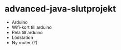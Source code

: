 # advanced-java-slutprojekt


* Arduino
* Wifi-kort till arduino
* Relä till arduino
* Lödstation
* Ny router (?)
